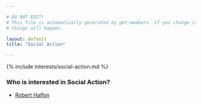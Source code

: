 ```yaml
---

# DO NOT EDIT!
# This file is automatically generated by get-members. If you change it, bad
# things will happen.

layout: default
title: "Social Action"

---
```


{% include interests/social-action.md %}

### Who is interested in Social Action?


* [Robert Halfon](/members/robert-halfon.html)

